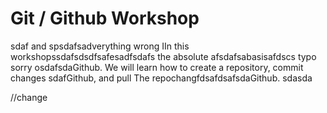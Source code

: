 # Git / Github Workshop
sdaf
and spsdafsadverything wrong
IIn this workshopssdafsdsdfsafesadfsdafs the absolute afsdafsabasisafdscs typo sorry osdafsdaGithub. We will learn how to create a repository, commit changes
sdafGithub, and pull The repochangfdsafdsafsdaGithub.
sdasda

//change
